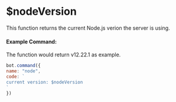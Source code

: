 # $nodeVersion

This function returns the current Node.js verion the server is using.

#### Example Command:

The function would return v12.22.1 as example.

```js
bot.command({
name: "node",
code: `
current version: $nodeVersion
`
})
```

